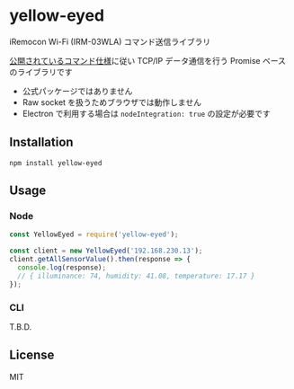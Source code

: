 # yellow-eyed
iRemocon Wi-Fi (IRM-03WLA) コマンド送信ライブラリ

[公開されているコマンド仕様](http://i-remocon.com/hp/documents/IRM03WLA_command_ref_v1.pdf)に従い
TCP/IP データ通信を行う Promise ベースのライブラリです
- 公式パッケージではありません
- Raw socket を扱うためブラウザでは動作しません
- Electron で利用する場合は `nodeIntegration: true` の設定が必要です

## Installation
```
npm install yellow-eyed
```

## Usage
### Node
```js
const YellowEyed = require('yellow-eyed');

const client = new YellowEyed('192.168.230.13');
client.getAllSensorValue().then(response => {
  console.log(response);
  // { illuminance: 74, humidity: 41.08, temperature: 17.17 }
});
```

### CLI
T.B.D.

## License
MIT
